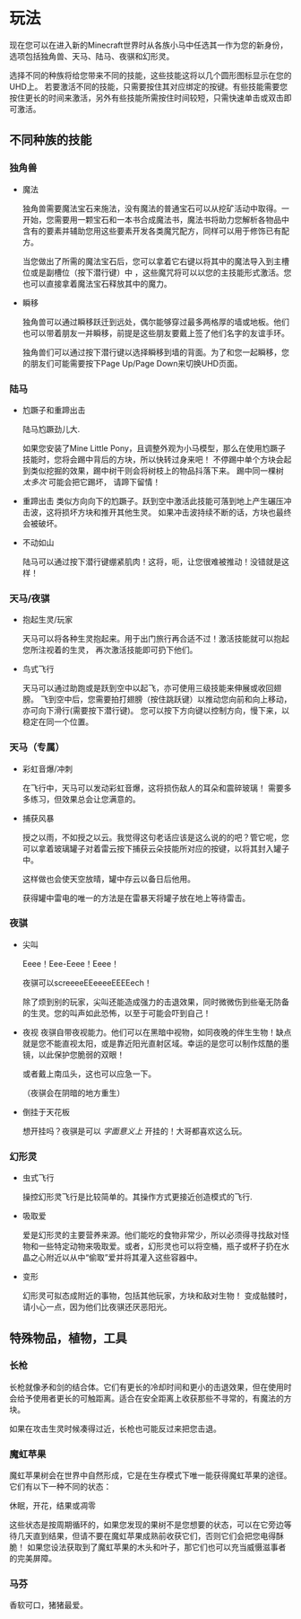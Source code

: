 # 玩法

现在您可以在进入新的Minecraft世界时从各族小马中任选其一作为您的新身份，选项包括独角兽、天马、陆马、夜骐和幻形灵。

选择不同的种族将给您带来不同的技能，这些技能这将以几个圆形图标显示在您的UHD上。
若要激活不同的技能，只需要按住其对应绑定的按键。有些技能需要您按住更长的时间来激活，另外有些技能所需按住时间较短，只需快速单击或双击即可激活。

## 不同种族的技能

### 独角兽

 - 魔法

   独角兽需要魔法宝石来施法，没有魔法的普通宝石可以从挖矿活动中取得。一开始，您需要用一颗宝石和一本书合成魔法书，魔法书将助力您解析各物品中含有的要素并辅助您用这些要素开发各类魔咒配方，同样可以用于修饰已有配方。

   当您做出了所需的魔法宝石后，您可以拿着它右键以将其中的魔法导入到主槽位或是副槽位（按下潜行键）中 ，这些魔咒将可以以您的主技能形式激活。您也可以直接拿着魔法宝石释放其中的魔力。

 - 瞬移
   
   独角兽可以通过瞬移跃迁到远处，偶尔能够穿过最多两格厚的墙或地板。他们也可以带着朋友一并瞬移，前提是这些朋友要戴上签了他们名字的友谊手环。
   
   独角兽们可以通过按下潜行键以选择瞬移到墙的背面。为了和您一起瞬移，您的朋友们可能需要按下Page Up/Page Down来切换UHD页面。

### 陆马
 - 尥蹶子和重蹄出击

   陆马尥蹶劲儿大.

   如果您安装了Mine Little Pony，且调整外观为小马模型，那么在使用尥蹶子技能时，您将会踢中背后的方块，所以快转过身来吧！
   不停踢中单个方块会起到类似挖掘的效果，踢中树干则会将树枝上的物品抖落下来。 踢中同一棵树 _太多次_ 可能会把它踢坏，
   请蹄下留情！

 - 重蹄出击
   类似方向向下的尥蹶子。跃到空中激活此技能可落到地上产生碾压冲击波，这将损坏方块和推开其他生灵。
   如果冲击波持续不断的话，方块也最终会被破坏。

 - 不动如山

   陆马可以通过按下潜行键绷紧肌肉！这将，呃，让您很难被推动！没错就是这样！

### 天马/夜骐

 - 抱起生灵/玩家

   天马可以将各种生灵抱起来。用于出门旅行再合适不过！激活技能就可以抱起您所注视着的生灵，
   再次激活技能即可扔下他们。

 - 鸟式飞行

   天马可以通过助跑或是跃到空中以起飞，亦可使用三级技能来伸展或收回翅膀。
   飞到空中后，您需要拍打翅膀（按住跳跃键）以推动您向前和向上移动，亦可向下滑行(需要按下潜行键)。
   您可以按下方向键以控制方向，慢下来，以稳定在同一个位置。
   
   
### 天马（专属）
 - 彩虹音爆/冲刺
   
   在飞行中，天马可以发动彩虹音爆，这将损伤敌人的耳朵和震碎玻璃！
   需要多多练习，但效果总会让您满意的。

 - 捕获风暴
   
   授之以雨，不如授之以云。我觉得这句老话应该是这么说的的吧？管它呢，您可以拿着玻璃罐子对着雷云按下捕获云朵技能所对应的按键，以将其封入罐子中。

   这样做也会使天空放晴，罐中存云以备日后他用。
   
   获得罐中雷电的唯一的方法是在雷暴天将罐子放在地上等待雷击。

### 夜骐
 - 尖叫
 
   Eeee！Eee-Eeee！Eeee！
   
   夜骐可以screeeeEEeeeeEEEEech！
   
   除了烦到别的玩家，尖叫还能造成强力的击退效果，同时微微伤到些毫无防备的生灵。您的叫声如此恐怖，以至于可能会吓到自己！

 - 夜视
   夜骐自带夜视能力。他们可以在黑暗中视物，如同夜晚的伴生生物！缺点就是您不能直视太阳，或是靠近阳光直射区域。幸运的是您可以制作炫酷的墨镜，以此保护您脆弱的双眼！
   
   或者戴上南瓜头，这也可以应急一下。
   
   （夜骐会在阴暗的地方重生）
   
 - 倒挂于天花板

   想开挂吗？夜骐是可以 _字面意义上_ 开挂的！大哥都喜欢这么玩。

### 幻形灵

 - 虫式飞行

   操控幻形灵飞行是比较简单的。其操作方式更接近创造模式的飞行.
   
 - 吸取爱

   爱是幻形灵的主要营养来源。他们能吃的食物非常少，所以必须得寻找敌对怪物和一些特定动物来吸取爱。或者，幻形灵也可以将空桶，瓶子或杯子扔在水晶之心附近以从中“偷取”爱并将其灌入这些容器中。 
   
 - 变形
   
   幻形灵可拟态成附近的事物，包括其他玩家，方块和敌对生物！
   变成骷髅时，请小心一点，因为他们比夜骐还厌恶阳光。

## 特殊物品，植物，工具

### 长枪

长枪就像矛和剑的结合体。它们有更长的冷却时间和更小的击退效果，但在使用时会给予使用者更长的可触距离。适合在安全距离上收获那些不寻常的，有魔法的方块。

如果在攻击生灵时候凑得过近，长枪也可能反过来把您击退。

### 魔虹苹果

魔虹苹果树会在世界中自然形成，它是在生存模式下唯一能获得魔虹苹果的途径。它们有以下一种不同的状态：

休眠，开花，结果或凋零

这些状态是按周期循环的，如果您发现的果树不是您想要的状态，可以在它旁边等待几天直到结果，但请不要在魔虹苹果成熟前收获它们，否则它们会把您电得酥脆！
如果您设法获取到了魔虹苹果的木头和叶子，那它们也可以充当威慑滋事者的完美屏障。

### 马芬

香软可口，猪猪最爱。
